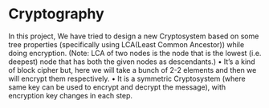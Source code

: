 # Cryptography
In this project, We have tried to design a new Cryptosystem based
on some tree properties (specifically using LCA(Least Common Ancestor)) while doing encryption. (Note: LCA of two nodes is the
node that is the lowest (i.e. deepest) node that has both the given
nodes as descendants.)
• It’s a kind of block cipher but, here we will take a bunch of 2-2 elements and then we will encrypt them respectively.
• It is a symmetric Cryptosystem (where same key can be used to encrypt and decrypt the message), with encryption key changes in each
step.
